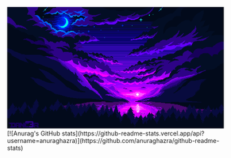 <img src="https://github.com/ChristopherBenton145/ChristopherBenton145/blob/main/images/github-background.gif" />
[![Anurag's GitHub stats](https://github-readme-stats.vercel.app/api?username=anuraghazra)](https://github.com/anuraghazra/github-readme-stats)
